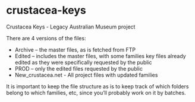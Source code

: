 # crustacea-keys
Crustacea Keys - Legacy Australian Museum project

There are 4 versions of the files: 

- Archive – the master files, as is fetched from FTP 
- Edited – includes the master files, with some families key files already edited as they were specifically requested by the public 
- PROD – only the edited files requested by the public 
- New_crustacea.net - All project files with updated families
 
It is important to keep the file structure as is to keep track of which folders belong to which families, etc, since you’ll probably work on it by batches. 

